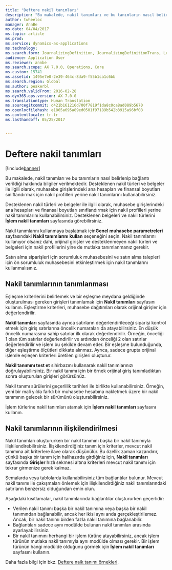```yaml
---
title: "Deftere nakil tanımları"
description: "Bu makalede, nakil tanımları ve bu tanımların nasıl belirlenip bağlantı verildiği hakkında bilgiler verilmektedir. Desteklenen nakil türleri ve belgeler ile ilgili olarak, muhasebe girişlerindeki ana hesapları ve finansal boyutları sınıflandırmak için nakil profilleri yerine nakil tanımlarını kullanabilirsiniz."
author: twheeloc
manager: AnnBe
ms.date: 04/04/2017
ms.topic: article
ms.prod: 
ms.service: dynamics-ax-applications
ms.technology: 
ms.search.form: JournalizingDefinition, JournalizingDefinitionTrans, LedgerParameters
audience: Application User
ms.reviewer: annbe
ms.search.scope: AX 7.0.0, Operations, Core
ms.custom: 15741
ms.assetid: 1495e7e0-2e39-464c-8da9-f55b1ca1c6bb
ms.search.region: Global
ms.author: peakerbl
ms.search.validFrom: 2016-02-28
ms.dyn365.ops.version: AX 7.0.0
ms.translationtype: Human Translation
ms.sourcegitcommit: d421b161216d700f7819f1da8c0ca8ad089b5670
ms.openlocfilehash: e1865a695a89ed0501f97189b542b3915a96bf08
ms.contentlocale: tr-tr
ms.lasthandoff: 05/25/2017


---
```


# <a name="posting-definitions"></a>Deftere nakil tanımları

[!include[banner](../includes/banner.md)]


Bu makalede, nakil tanımları ve bu tanımların nasıl belirlenip bağlantı verildiği hakkında bilgiler verilmektedir. Desteklenen nakil türleri ve belgeler ile ilgili olarak, muhasebe girişlerindeki ana hesapları ve finansal boyutları sınıflandırmak için nakil profilleri yerine nakil tanımlarını kullanabilirsiniz.

Desteklenen nakil türleri ve belgeler ile ilgili olarak, muhasebe girişlerindeki ana hesapları ve finansal boyutları sınıflandırmak için nakil profilleri yerine nakil tanımlarını kullanabilirsiniz. Desteklenen belgeleri ve nakil türlerini **İşlem nakil tanımları** sayfasında görebilirsiniz. 

Nakil tanımlarını kullanmaya başlatmak için**Genel muhasebe parametreleri** sayfasındaki **Nakil tanımlarını kullan** seçeneğini seçin. Nakil tanımlarını kullanıyor olsanız dahi, orijinal girişler ve desteklenmeyen nakil türleri ve belgeleri için nakil profillerini yine de mutlaka tanımlanmanız gerekir. 

Satın alma siparişleri için sorumluluk muhasebesini ve satın alma talepleri için ön sorumluluk muhasebesini etkinleştirmek için nakil tanımlarını kullanmalısınız.

## <a name="defining-posting-definitions"></a>Nakil tanımlarının tanımlanması
Eşleşme kriterlerini belirlemek ve bir eşleşme meydana geldiğinde oluşturulması gereken girişleri tanımlamak için **Nakil tanımları** sayfasını kullanın. Eşleştirme kriterleri, muhasebe dağıtımları olarak orijinal girişler için değerlendirilir. 

**Nakil tanımları** sayfasında ayrıca satırların değerlendirileceği siparişi kontrol etmek için giriş satırlarına öncelik numaraları da atayabilirsiniz. En düşük öncelik numarasına sahip satırlar ilk olarak değerlendirilir. Örneğin, önceliği 1 olan tüm satırlar değerlendirilir ve ardından önceliği 2 olan satırlar değerlendirilir ve işlem bu şekilde devam eder. Bir eşleşme bulunduğunda, diğer eşleştirme ölçütleri dikkate alınmaz. Ayrıca, sadece grupta orijinal işlemle eşleşen kriterleri üretilen girişleri oluşturur. 

**Nakil tanımını test et** sihirbazını kullanarak nakil tanımlarınızı doğrulayabilirsiniz. Bir nakil tanımı için bir örnek orijinal giriş tanımladıktan sonra oluşturulan girişleri görürsünüz. 

Nakil tanımı sürülerini geçerlilik tarihleri ile birlikte kullanabilirsiniz. Örneğin, yeni bir mali yılda farklı bir muhasebe hesabına nakletmek üzere bir nakil tanımının gelecek bir sürümünü oluşturabilirsiniz. 

İşlem türlerine nakil tanımları atamak için **İşlem nakil tanımları** sayfasını kullanın.

## <a name="linking-posting-definitions"></a>Nakil tanımlarının ilişkilendirilmesi
Nakil tanımları oluştururken bir nakil tanımını başka bir nakil tanımıyla ilişkilendirebilirsiniz. İlişkilendirdiğiniz tanım için kriterler, mevcut nakil tanımına ait kriterlere ilave olarak düşünülür. Bu özellik zaman kazandırır, çünkü başka bir tanım için halihazırda girdiğiniz için, **Nakil tanımları** sayfasında **Girişler** hızlı sekmesi altına kriterleri mevcut nakil tanımı için tekrar girmenize gerek kalmaz. 

Şemalarda veya tablolarda kullanabilirsiniz tüm bağlantılar bulunur. Mevcut nakil tanımı ile çakışmaları önlemek için ilişkilendirdiğiniz nakil tanımlarındaki satırların benzersiz olduğundan emin olun. 

Aşağıdaki kısıtlamalar, nakil tanımlarında bağlantılar oluştururken geçerlidir:

-   Verilen nakil tanımı başka bir nakil tanımına veya başka bir nakil tanımından bağlanabilir, ancak her ikisi aynı anda gerçekleştirilemez. Ancak, bir nakil tanımı birden fazla nakil tanımına bağlanabilir.
-   Bağlantıları sadece aynı modülde bulunan nakil tanımları arasında ayarlayabilirsiniz.
-   Bir nakil tanımını herhangi bir işlem türüne atayabilirsiniz, ancak işlem türünün mutlaka nakil tanımıyla aynı modülde olması gerekir. Bir işlem türünün hangi modülde olduğunu görmek için **İşlem nakil tanımları** sayfasını kullanın.


Daha fazla bilgi için bkz. [Deftere naik tanımı örnekleri](example-posting-definitions.md). 



